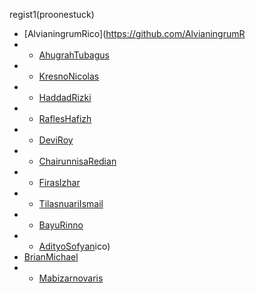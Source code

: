 regist1(proonestuck)
- [AlvianingrumRico](https://github.com/AlvianingrumR
- - [AhugrahTubagus](https://github.com/AhugrahTubagus)
- - [KresnoNicolas](https://github.com/KresnoNicolas)
- - [HaddadRizki](https://github.com/HaddadRizki)
- - [RaflesHafizh](https://github.com/RaflesHafizh)
- - [DeviRoy](https://github.com/DeviRoy)
- - [ChairunnisaRedian](https://github.com/ChairunnisaRedian)
- - [FirasIzhar](https://github.com/FirasIzhar)
- - [TilasnuariIsmail](https://github.com/TilasnuariIsmail)
- - [BayuRinno](https://github.com/BayuRinno)
- - [AdityoSofyan](https://github.com/AdityoSofyan)ico)
- [BrianMichael](https://github.com/BrianMichael)
- - [Mabizarnovaris](https://github.com/Mabizarnovaris)

